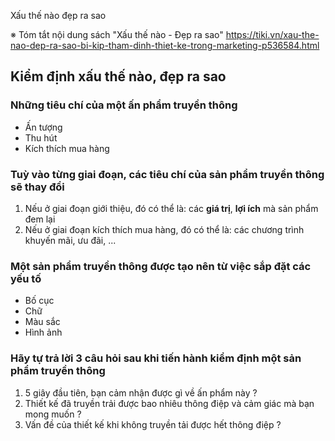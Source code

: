 Xấu thế nào đẹp ra sao

※ Tóm tắt nội dung sách "Xấu thế nào - Đẹp ra sao" https://tiki.vn/xau-the-nao-dep-ra-sao-bi-kip-tham-dinh-thiet-ke-trong-marketing-p536584.html

## Kiểm định xấu thế nào, đẹp ra sao

### Những tiêu chí của một ấn phẩm truyền thông
- Ấn tượng
- Thu hút
- Kích thích mua hàng

### Tuỳ vào từng giai đoạn, các tiêu chí của sản phẩm truyền thông sẽ thay đổi
1. Nếu ở giai đoạn giới thiệu, đó có thể là: các **giá trị**, **lợi ích** mà sản phẩm đem lại
2. Nếu ở giai đoạn kích thích mua hàng, đó có thể là: các chương trình khuyến mãi, ưu đãi, ...

### Một sản phẩm truyền thông được tạo nên từ việc sắp đặt các yếu tố
- Bố cục
- Chữ
- Màu sắc
- Hình ảnh

### Hãy tự trả lời 3 câu hỏi sau khi tiến hành kiểm định một sản phẩm truyền thông
1. 5 giây đầu tiên, bạn cảm nhận được gì về ấn phẩm này ?
2. Thiết kế đã truyền trải được bao nhiêu thông điệp và cảm giác mà bạn mong muốn ?
3. Vấn đề của thiết kế khi không truyền tải được hết thông điệp ?